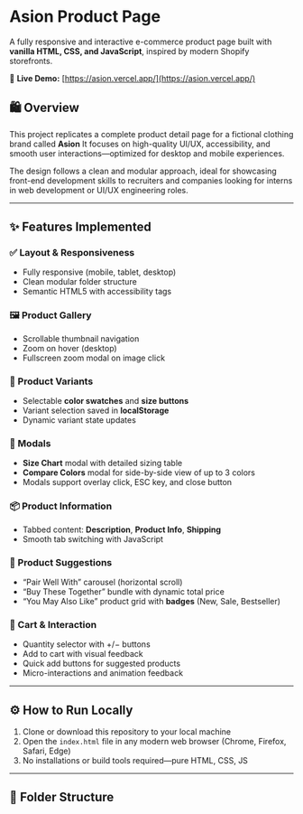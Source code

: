 # Asion Product Page

A fully responsive and interactive e-commerce product page built with **vanilla HTML, CSS, and JavaScript**, inspired by modern Shopify storefronts.

🔗 **Live Demo:** [https://asion.vercel.app/](https://asion.vercel.app/)

## 🛍️ Overview

This project replicates a complete product detail page for a fictional clothing brand called **Asion** It focuses on high-quality UI/UX, accessibility, and smooth user interactions—optimized for desktop and mobile experiences.

The design follows a clean and modular approach, ideal for showcasing front-end development skills to recruiters and companies looking for interns in web development or UI/UX engineering roles.

---

## ✨ Features Implemented

### ✅ Layout & Responsiveness
- Fully responsive (mobile, tablet, desktop)
- Clean modular folder structure
- Semantic HTML5 with accessibility tags

### 🖼️ Product Gallery
- Scrollable thumbnail navigation
- Zoom on hover (desktop)
- Fullscreen zoom modal on image click

### 🎨 Product Variants
- Selectable **color swatches** and **size buttons**
- Variant selection saved in **localStorage**
- Dynamic variant state updates

### 📏 Modals
- **Size Chart** modal with detailed sizing table
- **Compare Colors** modal for side-by-side view of up to 3 colors
- Modals support overlay click, ESC key, and close button

### 📦 Product Information
- Tabbed content: **Description**, **Product Info**, **Shipping**
- Smooth tab switching with JavaScript

### 🔄 Product Suggestions
- “Pair Well With” carousel (horizontal scroll)
- “Buy These Together” bundle with dynamic total price
- “You May Also Like” product grid with **badges** (New, Sale, Bestseller)

### 🛒 Cart & Interaction
- Quantity selector with +/− buttons
- Add to cart with visual feedback
- Quick add buttons for suggested products
- Micro-interactions and animation feedback

---

## ⚙️ How to Run Locally

1. Clone or download this repository to your local machine
2. Open the `index.html` file in any modern web browser (Chrome, Firefox, Safari, Edge)
3. No installations or build tools required—pure HTML, CSS, JS

---

## 📁 Folder Structure

